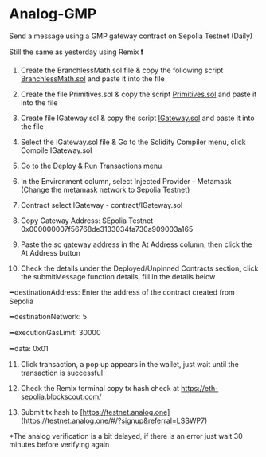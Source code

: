 # Analog-GMP

Send a message using a GMP gateway contract on Sepolia Testnet (Daily)

Still the same as yesterday using Remix ❗️

1. Create the BranchlessMath.sol file & copy the following script [BranchlessMath.sol](https://github.com/SRnode/Analog-GMP/blob/main/BranchlessMath.sol) and paste it into the file

2. Create the file Primitives.sol & copy the script [Primitives.sol](https://github.com/SRnode/Analog-GMP/blob/main/Primitives.sol) and paste it into the file

3. Create file IGateway.sol & copy the script [IGateway.sol](https://github.com/SRnode/Analog-GMP/blob/main/IGateway.sol) and paste it into the file

4. Select the IGateway.sol file & Go to the Solidity Compiler menu, click Compile IGateway.sol

5. Go to the Deploy & Run Transactions menu

6. In the Environment column, select Injected Provider - Metamask (Change the metamask network to Sepolia Testnet)

7. Contract select IGateway - contract/IGateway.sol

8. Copy Gateway Address: SEpolia Testnet 0x000000007f56768de3133034fa730a909003a165

9. Paste the sc gateway address in the At Address column, then click the At Address button

10. Check the details under the Deployed/Unpinned Contracts section, click the submitMessage function details, fill in the details below

➖destinationAddress: Enter the address of the contract created from Sepolia

➖destinationNetwork: 5

➖executionGasLimit: 30000

➖data: 0x01

11. Click transaction, a pop up appears in the wallet, just wait until the transaction is successful

12. Check the Remix terminal copy tx hash check at https://eth-sepolia.blockscout.com/ 

13. Submit tx hash to [https://testnet.analog.one](https://testnet.analog.one/#/?signup&referral=LSSWP7)

*The analog verification is a bit delayed, if there is an error just wait 30 minutes before verifying again
